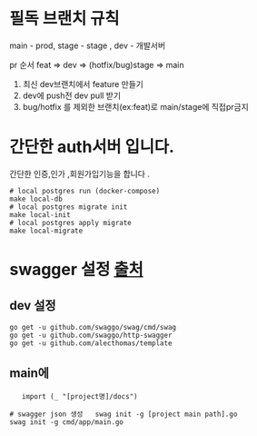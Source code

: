 # 필독 브랜치 규칙

main - prod, stage - stage , dev - 개발서버

pr 순서 feat => dev => (hotfix/bug)stage => main

1. 최신 dev브랜치에서 feature 만들기
2. dev에 push전 dev pull 받기
3. bug/hotfix 를 제외한 브랜치(ex:feat)로 main/stage에 직접pr금지

# 간단한 auth서버 입니다.

간단한 인증,인가 ,회원가입기능을 합니다 .

```shell
# local postgres run (docker-compose)
make local-db
# local postgres migrate init
make local-init
# local postgres apply migrate
make local-migrate
```

# swagger 설정 [출처](https://www.soberkoder.com/swagger-go-api-swaggo/)

## dev 설정

```shell
go get -u github.com/swaggo/swag/cmd/swag
go get -u github.com/swaggo/http-swagger
go get -u github.com/alecthomas/template
```

## main에

```code
   import (_ "[project명]/docs")
```

```shell
# swagger json 생성   swag init -g [project main path].go
swag init -g cmd/app/main.go
```
